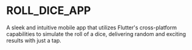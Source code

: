 # ROLL_DICE_APP
A sleek and intuitive mobile app that utilizes Flutter's cross-platform capabilities to simulate the roll of a dice, delivering random and exciting results with just a tap.
